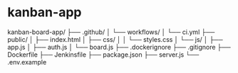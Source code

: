 # kanban-app

kanban-board-app/
├── .github/
│   └── workflows/
│       └── ci.yml
├── public/
│   ├── index.html
│   ├── css/
│   │   └── styles.css
│   └── js/
│       ├── app.js
│       ├── auth.js
│       └── board.js
├── .dockerignore
├── .gitignore
├── Dockerfile
├── Jenkinsfile
├── package.json
├── server.js
└── .env.example
